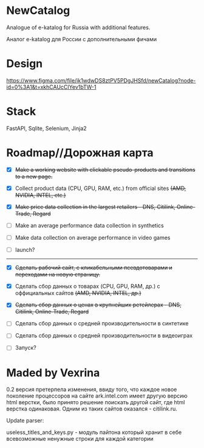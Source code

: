 # NewCatalog
Analogue of e-katalog for Russia with additional features.

Аналог e-katalog для России с дополнительными фичами

# Design

https://www.figma.com/file/ik1wdwDS8ztPV5PDgJHSfd/newCatalog?node-id=0%3A1&t=xkhCAUcCIYev1bTW-1

# Stack

FastAPI, Sqlite, Selenium, Jinja2

# Roadmap//Дорожная карта

- [X] ~~Make a working website with clickable pseudo-products and transitions to a new page.~~

- [X] Collect product data (CPU, GPU, RAM, etc.) from official sites ~~(AMD, NVIDIA, INTEL, etc.)~~

- [X] ~~Make price data collection in the largest retailers - DNS, Citilink, Online-Trade, Regard~~

- [ ] Make an average performance data collection in synthetics

- [ ] Make data collection on average performance in video games

- [ ] launch?
___
- [X] ~~Сделать рабочий сайт, с кликабельными псевдотоварами и переходами на новую страницу.~~

- [X] Сделать сбор данных о товарах (CPU, GPU, RAM, др.) с оффициальных сайтов ~~(AMD, NVIDIA, INTEL, др.)~~ 

- [X] ~~Сделать сбор данных о ценах в крупнейших ретейлерах - DNS, Citilink, Online-Trade, Regard~~

- [ ] Сделать сбор данных о средней производительности в синтетике

- [ ] Сделать сбор данных о средней производительности в видеоиграх

- [ ] Запуск?

# Maded by Vexrina

0.2 версия претерпела изменения, ввиду того, что каждое новое поколение процессоров на сайте ark.intel.com имеет другую версию html верстки, было принято решение поискать другой сайт, где html верстка одинаковая. Одним из таких сайтов оказался - citilink.ru.

Update parser: 

useless_titles_and_keys.py - модуль пайтона который хранит в себе всевозможные ненужные строки для каждой категории

